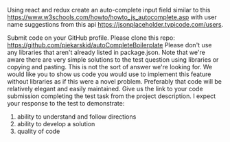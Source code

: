 Using react and redux create an auto-complete input field similar to this
https://www.w3schools.com/howto/howto_js_autocomplete.asp with user name suggestions from this api
https://jsonplaceholder.typicode.com/users.

Submit code on your GitHub profile.
Please clone this repo: https://github.com/piekarskid/autoCompleteBoilerplate
Please don't use any libraries that aren't already listed in package.json.
Note that we're aware there are very simple solutions to the test question using libraries or copying and pasting.
This is not the sort of answer we're looking for.
We would like you to show us code you would use to implement this feature without libraries as if this were a novel problem.
Preferably that code will be relatively elegant and easily maintained.
Give us the link to your code submission completing the test task from the project description.
I expect your response to the test to demonstrate:

1. ability to understand and follow directions
2. ability to develop a solution
3. quality of code
